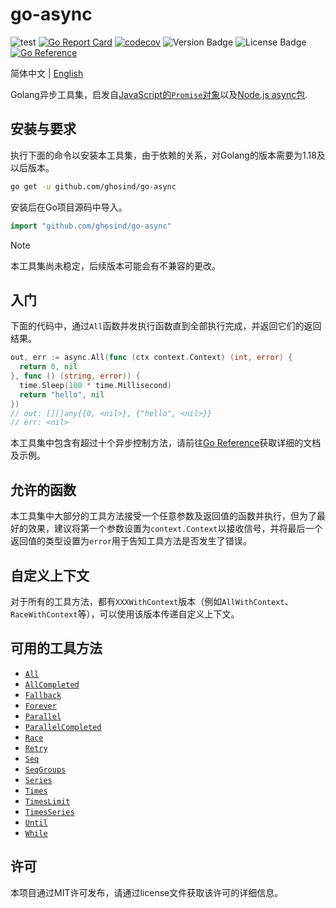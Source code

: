 # go-async

![test](https://github.com/ghosind/go-async/workflows/test/badge.svg)
[![Go Report Card](https://goreportcard.com/badge/github.com/ghosind/go-async)](https://goreportcard.com/report/github.com/ghosind/go-async)
[![codecov](https://codecov.io/gh/ghosind/go-async/branch/main/graph/badge.svg)](https://codecov.io/gh/ghosind/go-async)
![Version Badge](https://img.shields.io/github/v/release/ghosind/go-async)
![License Badge](https://img.shields.io/github/license/ghosind/go-async)
[![Go Reference](https://pkg.go.dev/badge/github.com/ghosind/go-async.svg)](https://pkg.go.dev/github.com/ghosind/go-async)

简体中文 | [English](./README.md)

Golang异步工具集，启发自[JavaScript的`Promise`对象](https://developer.mozilla.org/en-US/docs/Web/JavaScript/Reference/Global_Objects/Promise)以及[Node.js async包](https://caolan.github.io/async/v3/).

## 安装与要求

执行下面的命令以安装本工具集，由于依赖的关系，对Golang的版本需要为1.18及以后版本。

```sh
go get -u github.com/ghosind/go-async
```

安装后在Go项目源码中导入。

```go
import "github.com/ghosind/go-async"
```

> [!NOTE]
> 本工具集尚未稳定，后续版本可能会有不兼容的更改。

## 入门

下面的代码中，通过`All`函数并发执行函数直到全部执行完成，并返回它们的返回结果。

```go
out, err := async.All(func (ctx context.Context) (int, error) {
  return 0, nil
}, func () (string, error)) {
  time.Sleep(100 * time.Millisecond)
  return "hello", nil
})
// out: [][]any{{0, <nil>}, {"hello", <nil>}}
// err: <nil>
```

本工具集中包含有超过十个异步控制方法，请前往[Go Reference](https://pkg.go.dev/github.com/ghosind/go-async)获取详细的文档及示例。

## 允许的函数

本工具集中大部分的工具方法接受一个任意参数及返回值的函数并执行，但为了最好的效果，建议将第一个参数设置为`context.Context`以接收信号，并将最后一个返回值的类型设置为`error`用于告知工具方法是否发生了错误。

## 自定义上下文

对于所有的工具方法，都有`XXXWithContext`版本（例如`AllWithContext`、`RaceWithContext`等），可以使用该版本传递自定义上下文。

## 可用的工具方法

- [`All`](https://pkg.go.dev/github.com/ghosind/go-async#All)
- [`AllCompleted`](https://pkg.go.dev/github.com/ghosind/go-async#AllCompleted)
- [`Fallback`](https://pkg.go.dev/github.com/ghosind/go-async#Fallback)
- [`Forever`](https://pkg.go.dev/github.com/ghosind/go-async#Forever)
- [`Parallel`](https://pkg.go.dev/github.com/ghosind/go-async#Parallel)
- [`ParallelCompleted`](https://pkg.go.dev/github.com/ghosind/go-async#ParallelCompleted)
- [`Race`](https://pkg.go.dev/github.com/ghosind/go-async#Race)
- [`Retry`](https://pkg.go.dev/github.com/ghosind/go-async#Retry)
- [`Seq`](https://pkg.go.dev/github.com/ghosind/go-async#Seq)
- [`SeqGroups`](https://pkg.go.dev/github.com/ghosind/go-async#SeqGroups)
- [`Series`](https://pkg.go.dev/github.com/ghosind/go-async#Series)
- [`Times`](https://pkg.go.dev/github.com/ghosind/go-async#Times)
- [`TimesLimit`](https://pkg.go.dev/github.com/ghosind/go-async#TimesLimit)
- [`TimesSeries`](https://pkg.go.dev/github.com/ghosind/go-async#TimesSeries)
- [`Until`](https://pkg.go.dev/github.com/ghosind/go-async#Until)
- [`While`](https://pkg.go.dev/github.com/ghosind/go-async#While)

## 许可

本项目通过MIT许可发布，请通过license文件获取该许可的详细信息。
